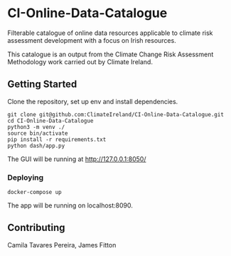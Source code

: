 # CI-Online-Data-Catalogue

Filterable catalogue of online data resources applicable to climate risk assessment development with a focus on Irish resources. 

This catalogue is an output from the Climate Change Risk Assessment Methodology work carried out by Climate Ireland.

## Getting Started

Clone the repository, set up env and install dependencies.

```
git clone git@github.com:ClimateIreland/CI-Online-Data-Catalogue.git
cd CI-Online-Data-Catalogue
python3 -m venv ./
source bin/activate 
pip install -r requirements.txt
python dash/app.py

```

The GUI will be running at http://127.0.0.1:8050/

### Deploying


```
docker-compose up
```
The app will be running on localhost:8090.

## Contributing

Camila Tavares Pereira, James Fitton 
